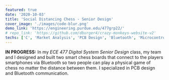 ```yaml
---
featured: true
date: '2020-10-03'
title: 'Social Distancing Chess - Senior Design'
cover_image: './images/code-blur.png'
demo_link: 'https://engineering.purdue.edu/477grp22/'
# repo_link: 'https://github.com/dburger4/crazy-monkeys-website-v2'
techs: ['C', 'Market Analysis', 'PCB Design', 'Bluetooth', 'Microcontroller Interfacing']
---
```


**IN PROGRESS:** In my *ECE 477 Digital System Senior Design* class, my team and I designed and built two smart chess boards that connect to the players smartphones via Bluetooth so two people can play a physical game of chess no matter the distance between them. I specialized in PCB design and Bluetooth communication.